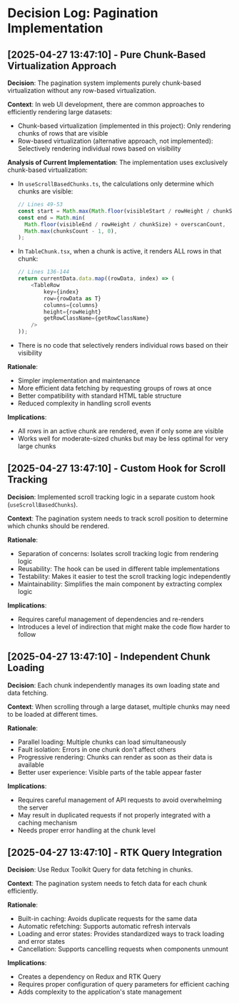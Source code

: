 # Decision Log: Pagination Implementation

## [2025-04-27 13:47:10] - Pure Chunk-Based Virtualization Approach

**Decision**: The pagination system implements purely chunk-based virtualization without any row-based virtualization.

**Context**: In web UI development, there are common approaches to efficiently rendering large datasets:

- Chunk-based virtualization (implemented in this project): Only rendering chunks of rows that are visible
- Row-based virtualization (alternative approach, not implemented): Selectively rendering individual rows based on visibility

**Analysis of Current Implementation**:
The implementation uses exclusively chunk-based virtualization:

- In `useScrollBasedChunks.ts`, the calculations only determine which chunks are visible:

  ```typescript
  // Lines 49-53
  const start = Math.max(Math.floor(visibleStart / rowHeight / chunkSize) - overscanCount, 0);
  const end = Math.min(
    Math.floor(visibleEnd / rowHeight / chunkSize) + overscanCount,
    Math.max(chunksCount - 1, 0),
  );
  ```

- In `TableChunk.tsx`, when a chunk is active, it renders ALL rows in that chunk:

  ```typescript
  // Lines 136-144
  return currentData.data.map((rowData, index) => (
      <TableRow
          key={index}
          row={rowData as T}
          columns={columns}
          height={rowHeight}
          getRowClassName={getRowClassName}
      />
  ));
  ```

- There is no code that selectively renders individual rows based on their visibility

**Rationale**:

- Simpler implementation and maintenance
- More efficient data fetching by requesting groups of rows at once
- Better compatibility with standard HTML table structure
- Reduced complexity in handling scroll events

**Implications**:

- All rows in an active chunk are rendered, even if only some are visible
- Works well for moderate-sized chunks but may be less optimal for very large chunks

## [2025-04-27 13:47:10] - Custom Hook for Scroll Tracking

**Decision**: Implemented scroll tracking logic in a separate custom hook (`useScrollBasedChunks`).

**Context**: The pagination system needs to track scroll position to determine which chunks should be rendered.

**Rationale**:

- Separation of concerns: Isolates scroll tracking logic from rendering logic
- Reusability: The hook can be used in different table implementations
- Testability: Makes it easier to test the scroll tracking logic independently
- Maintainability: Simplifies the main component by extracting complex logic

**Implications**:

- Requires careful management of dependencies and re-renders
- Introduces a level of indirection that might make the code flow harder to follow

## [2025-04-27 13:47:10] - Independent Chunk Loading

**Decision**: Each chunk independently manages its own loading state and data fetching.

**Context**: When scrolling through a large dataset, multiple chunks may need to be loaded at different times.

**Rationale**:

- Parallel loading: Multiple chunks can load simultaneously
- Fault isolation: Errors in one chunk don't affect others
- Progressive rendering: Chunks can render as soon as their data is available
- Better user experience: Visible parts of the table appear faster

**Implications**:

- Requires careful management of API requests to avoid overwhelming the server
- May result in duplicated requests if not properly integrated with a caching mechanism
- Needs proper error handling at the chunk level

## [2025-04-27 13:47:10] - RTK Query Integration

**Decision**: Use Redux Toolkit Query for data fetching in chunks.

**Context**: The pagination system needs to fetch data for each chunk efficiently.

**Rationale**:

- Built-in caching: Avoids duplicate requests for the same data
- Automatic refetching: Supports automatic refresh intervals
- Loading and error states: Provides standardized ways to track loading and error states
- Cancellation: Supports cancelling requests when components unmount

**Implications**:

- Creates a dependency on Redux and RTK Query
- Requires proper configuration of query parameters for efficient caching
- Adds complexity to the application's state management
